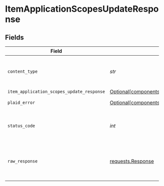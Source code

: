 # ItemApplicationScopesUpdateResponse


## Fields

| Field                                                                                                                  | Type                                                                                                                   | Required                                                                                                               | Description                                                                                                            |
| ---------------------------------------------------------------------------------------------------------------------- | ---------------------------------------------------------------------------------------------------------------------- | ---------------------------------------------------------------------------------------------------------------------- | ---------------------------------------------------------------------------------------------------------------------- |
| `content_type`                                                                                                         | *str*                                                                                                                  | :heavy_check_mark:                                                                                                     | HTTP response content type for this operation                                                                          |
| `item_application_scopes_update_response`                                                                              | [Optional[components.ItemApplicationScopesUpdateResponse]](../../models/shared/itemapplicationscopesupdateresponse.md) | :heavy_minus_sign:                                                                                                     | success                                                                                                                |
| `plaid_error`                                                                                                          | [Optional[components.PlaidError]](../../models/shared/plaiderror.md)                                                   | :heavy_minus_sign:                                                                                                     | Error response.                                                                                                        |
| `status_code`                                                                                                          | *int*                                                                                                                  | :heavy_check_mark:                                                                                                     | HTTP response status code for this operation                                                                           |
| `raw_response`                                                                                                         | [requests.Response](https://requests.readthedocs.io/en/latest/api/#requests.Response)                                  | :heavy_minus_sign:                                                                                                     | Raw HTTP response; suitable for custom response parsing                                                                |